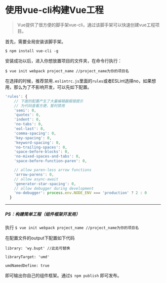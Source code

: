 # 使用vue-cli构建Vue工程

> Vue提供了很方便的脚手架vue-cli，通过该脚手架可以快速创建vue工程项目。

首先，需要全局安装该脚手架。

```
$ npm install vue-cli -g
```

安装成功以后，进入你想放置项目的文件夹，在命令行执行：

```
$ vue init webpack project_name //project_name为你的项目名
```

在选择的时候，推荐禁用`.eslintrc.js`里面的`rules`或者ESLint选择no，如果想用，那么为了不影响开发，可以先如下配置。

```js
'rules': {
    // 下面的配置产生了大量编辑器报错提示
    // 为代码查看方便，暂时禁用
    'semi': 0,
    'quotes': 0,
    'indent': 0,
    'no-tabs': 0,
    'eol-last': 0,
    'comma-spacing': 0,
    'key-spacing': 0,
    'keyword-spacing': 0,
    'no-trailing-spaces': 0,
    'space-before-blocks': 0,
    'no-mixed-spaces-and-tabs': 0,
    'space-before-function-paren': 0,

    // allow paren-less arrow functions
    'arrow-parens': 0,
    // allow async-await
    'generator-star-spacing': 0,
    // allow debugger during development
    'no-debugger': process.env.NODE_ENV === 'production' ? 2 : 0
  }
```

---

##### PS：构建简单工程（组件框架开发用）

执行 `$ vue init webpack project_name //project_name为你的项目名`

在配置文件的output下配置如下代码

`library: 'wy.bupt' //此处可替换`

`libraryTarget: 'umd'`

`umdNamedDefine: true`

即可输出你自己的组件框架。通过`$ npm publish` 即可发布。



